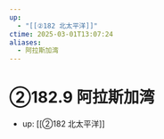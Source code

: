 ```yaml
---
up:
  - "[[②182 北太平洋]]"
ctime: 2025-03-01T13:07:24
aliases:
  - 阿拉斯加湾
---
```


# ②182.9 阿拉斯加湾

- up: [[②182 北太平洋]]
